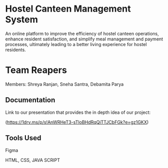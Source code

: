 
# Hostel Canteen Management System

An online platform to improve the efficiency of hostel canteen operations, enhance resident satisfaction, and simplify meal management and payment processes, ultimately leading to a better living experience for hostel residents.

# Team Reapers

Members: Shreya Ranjan, Sneha Santra, Debamita Parya




## Documentation

Link to our presentation that provides the in depth idea of our project:

(https://1drv.ms/p/s!AnWRHeT3-sTloBHdRqQiTTJCbFGk?e=gz1GKX)


## Tools Used

Figma

HTML, CSS, JAVA SCRIPT

